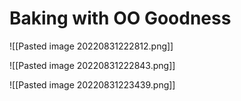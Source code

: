 # Baking with OO Goodness
![[Pasted image 20220831222812.png]]


![[Pasted image 20220831222843.png]]


![[Pasted image 20220831223439.png]]